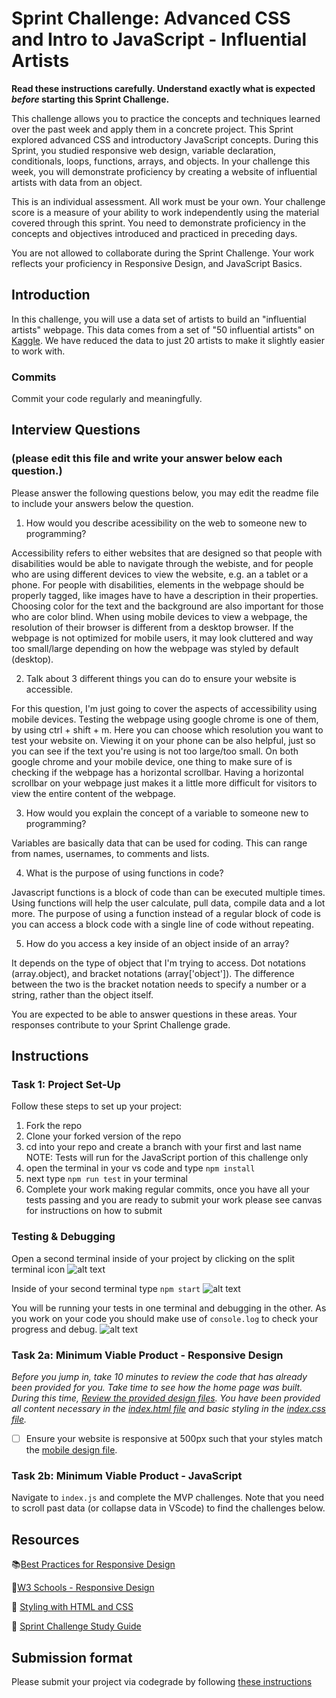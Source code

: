 # Sprint Challenge: Advanced CSS and Intro to JavaScript - Influential Artists

**Read these instructions carefully. Understand exactly what is expected _before_ starting this Sprint Challenge.**

This challenge allows you to practice the concepts and techniques learned over the past week and apply them in a concrete project. This Sprint explored advanced CSS and introductory JavaScript concepts. During this Sprint, you studied responsive web design, variable declaration, conditionals, loops, functions, arrays, and objects. In your challenge this week, you will demonstrate proficiency by creating a website of influential artists with data from an object.

This is an individual assessment. All work must be your own. Your challenge score is a measure of your ability to work independently using the material covered through this sprint. You need to demonstrate proficiency in the concepts and objectives introduced and practiced in preceding days.

You are not allowed to collaborate during the Sprint Challenge. Your work reflects your proficiency in Responsive Design, and JavaScript Basics.


## Introduction

In this challenge, you will use a data set of artists to build an "influential artists" webpage. This data comes from a set of "50 influential artists" on [Kaggle](https://www.kaggle.com/ikarus777/best-artworks-of-all-time). We have reduced the data to just 20 artists to make it slightly easier to work with.

### Commits

Commit your code regularly and meaningfully. 

## Interview Questions
### (please edit this file and write your answer below each question.)

Please answer the following questions below, you may edit the readme file to include your answers below the question.

1. How would you describe acessibility on the web to someone new to programming?

Accessibility refers to either websites that are designed so that people with disabilities would be able to navigate through the webiste, and for people who are using different devices to view the website, e.g. an a tablet or a phone.
For people with disabilities, elements in the webpage should be properly tagged, like images have to have a description in their properties. Choosing color for the text and the background are also important for those who are color blind.
When using mobile devices to view a webpage, the resolution of their browser is different from a desktop browser. If the webpage is not optimized for mobile users, it may look cluttered and way too small/large depending on how the webpage was styled by default (desktop). 

2. Talk about 3 different things you can do to ensure your website is accessible. 

For this question, I'm just going to cover the aspects of accessibility using mobile devices. Testing the webpage using google chrome is one of them, by using ctrl + shift + m. Here you can choose which resolution you want to test your website on. Viewing it on your phone can be also helpful, just so you can see if the text you're using is not too large/too small. On both google chrome and your mobile device, one thing to make sure of is checking if the webpage has a horizontal scrollbar. Having a horizontal scrollbar on your webpage just makes it a little more difficult for visitors to view the entire content of the webpage.

3. How would you explain the concept of a variable to someone new to programming?

Variables are basically data that can be used for coding. This can range from names, usernames, to comments and lists.

4. What is the purpose of using functions in code?

Javascript functions is a block of code than can be executed multiple times. Using functions will help the user calculate, pull data, compile data and a lot more. The purpose of using a function instead of a regular block of code is you can access a block code with a single line of code without repeating.

5. How do you access a key inside of an object inside of an array?

It depends on the type of object that I'm trying to access. Dot notations (array.object), and bracket notations (array['object']). The difference between the two is the bracket notation needs to specify a number or a string, rather than the object itself.

You are expected to be able to answer questions in these areas. Your responses contribute to your Sprint Challenge grade. 

## Instructions

### Task 1: Project Set-Up

Follow these steps to set up your project:

1. Fork the repo
2. Clone your forked version of the repo
3. cd into your repo and create a branch with your first and last name
NOTE: Tests will run for the JavaScript portion of this challenge only
4. open the terminal in your vs code and type `npm install`
5. next type `npm run test` in your terminal
6. Complete your work making regular commits, once you have all your tests passing and you are ready to submit your work please see canvas for instructions on how to submit

### Testing & Debugging

Open a second terminal inside of your project by clicking on the split terminal icon
![alt text](assets/split_terminal.png "Split Terminal")

Inside of your second terminal type `npm start` 
![alt text](assets/npm_start.png "type npm start")

You will be running your tests in one terminal and debugging in the other. As you work on your code you should make use of `console.log` to check your progress and debug.
![alt text](assets/tests_debug_terminal_final.png "your terminal should look like this")

### Task 2a:  Minimum Viable Product - Responsive Design

*Before you jump in, take 10 minutes to review the code that has already been provided for you. Take time to see how the home page was built. During this time, [Review the provided design files](design/). You have been provided all content necessary in the [index.html file](index.html) and basic styling in the [index.css file](css/index.css).*

* [ ] Ensure your website is responsive at 500px such that your styles match the [mobile design file](design/Mobile.png).

### Task 2b: Minimum Viable Product - JavaScript

Navigate to `index.js` and complete the MVP challenges. Note that you need to scroll past data (or collapse data in VScode) to find the challenges below.



## Resources

📚[Best Practices for Responsive Design](https://www.browserstack.com/guide/responsive-design-breakpoints)

🤝[W3 Schools - Responsive Design](https://www.w3schools.com/html/html_responsive.asp)

👀 [Styling with HTML and CSS](https://www.w3schools.com/html/html_css.asp)

🦄 [Sprint Challenge Study Guide](https://www.notion.so/lambdaschool/Unit-1-Sprint-2-Study-Guide-16f656025c8744458addb068e6348101)


## Submission format

Please submit your project via codegrade by following [these instructions](https://www.notion.so/lambdaschool/Submitting-an-assignment-via-Code-Grade-A-Step-by-Step-Walkthrough-07bd65f5f8364e709ecb5064735ce374)


